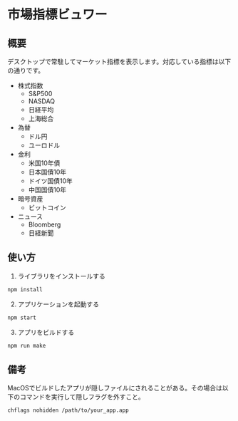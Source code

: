 # 市場指標ビュワー

## 概要

デスクトップで常駐してマーケット指標を表示します。対応している指標は以下の通りです。

- 株式指数
  - S&P500
  - NASDAQ
  - 日経平均
  - 上海総合
- 為替
  - ドル円
  - ユーロドル
- 金利
  - 米国10年債
  - 日本国債10年
  - ドイツ国債10年
  - 中国国債10年
- 暗号資産
  - ビットコイン
- ニュース
  - Bloomberg
  - 日経新聞

## 使い方

1. ライブラリをインストールする

```bash
npm install
```

2. アプリケーションを起動する

```bash
npm start
```

3. アプリをビルドする

```bash
npm run make
```

## 備考

MacOSでビルドしたアプリが隠しファイルにされることがある。その場合は以下のコマンドを実行して隠しフラグを外すこと。

```bash
chflags nohidden /path/to/your_app.app
```
